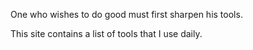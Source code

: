 One who wishes to do good must first sharpen his tools.

This site contains a list of tools that I use daily.